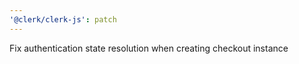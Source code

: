 ```yaml
---
'@clerk/clerk-js': patch
---
```


Fix authentication state resolution when creating checkout instance
